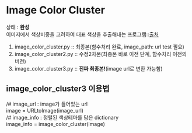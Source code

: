 # Image Color Cluster  
상태 : **완성**  
이미지에서 색상비중을 고려하여 대표 색상을 추출해내는 프로그램::[출처](https://inyl.github.io/programming/2017/07/31/opencv_image_color_cluster.html?fbclid=IwAR3lilgOrYh-N7Qqso-1E4hb3XWV7dgy3VvONRBTFG-ceLxsjhrXg-Kwo-A)  

1) image_color_cluster.py :: 최종본(함수처리 완료, image_path: url test 필요)  
2) image_color_cluster2.py :: 수정2차본(최종본 바로 이전 단계, 함수처리 이전의 버전)  
3) image_color_cluster3.py :: **진짜 최종본!**(image url로 변환 가능함)  

## image_color_cluster3 이용법  

/# image_url : image가 들어있는 url  
image = URLtoImage(image_url)  
/# image_info : 정렬된 색상테마를 담은 dictionary  
image_info = image_color_cluster(image)  

